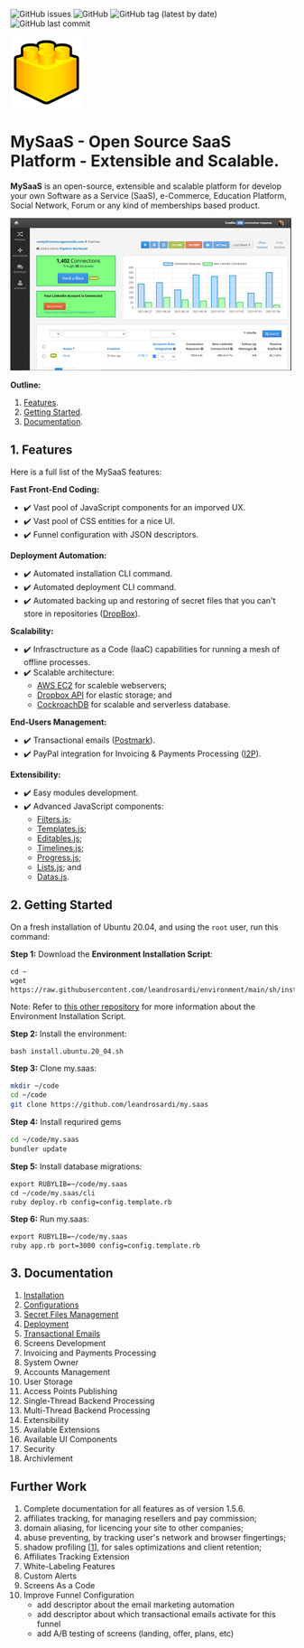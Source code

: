 ![GitHub issues](https://img.shields.io/github/issues/leandrosardi/my.saas) ![GitHub](https://img.shields.io/github/license/leandrosardi/my.saas) ![GitHub tag (latest by date)](https://img.shields.io/github/v/tag/leandrosardi/my.saas) ![GitHub last commit](https://img.shields.io/github/last-commit/leandrosardi/my.saas)

![logo](./public/core/images/logo.png)

# MySaaS - Open Source SaaS Platform - Extensible and Scalable.  

**MySaaS** is an open-source, extensible and scalable platform for develop your own Software as a Service (SaaS), e-Commerce, Education Platform, Social Network, Forum or any kind of memberships based product.

![Example of What Can You Create with My.SaaS](./docu/thumbnails/dashboard.png)

**Outline:**

1. [Features](#1-features).
2. [Getting Started](#2-getting-started).
3. [Documentation](#3-documentation).

## 1. Features

Here is a full list of the MySaaS features:

**Fast Front-End Coding:**

- :heavy_check_mark: Vast pool of JavaScript components for an imporved UX.
- :heavy_check_mark: Vast pool of CSS entities for a nice UI.
- :heavy_check_mark: Funnel configuration with JSON descriptors.

**Deployment Automation:**

- :heavy_check_mark: Automated installation CLI command.
- :heavy_check_mark: Automated deployment CLI command.
- :heavy_check_mark: Automated backing up and restoring of secret files that you can't store in repositories  ([DropBox](https://www.dropbox.com)).

**Scalability:**

- :heavy_check_mark: Infrasctructure as a Code (IaaC) capabilities for running a mesh of offline processes.
- :heavy_check_mark: Scalable architecture: 
	- [AWS EC2](https://aws.amazon.com/ec2/) for scaleble webservers;
	- [Dropbox API](https://aws.amazon.com/ebs/) for elastic storage; and 
	- [CockroachDB](https://www.cockroachlabs.com/) for scalable and serverless database.

**End-Users Management:**

- :heavy_check_mark: Transactional emails ([Postmark](https://postmarkapp.com/)).
- :heavy_check_mark: PayPal integration for Invoicing & Payments Processing ([I2P](https://github.com/leandrosardi/i2p)).

**Extensibility:**

- :heavy_check_mark: Easy modules development.
- :heavy_check_mark: Advanced JavaScript components:
	- [Filters.js](https://github.com/leandrosardi/filtersjs);
	- [Templates.js](https://github.com/leandrosardi/templatesjs); 
	- [Editables.js](https://github.com/leandrosardi/editablesjs); 
	- [Timelines.js](https://github.com/leandrosardi/templatesjs); 
	- [Progress.js](https://github.com/leandrosardi/progressjs);
	- [Lists.js](https://github.com/leandrosardi/listsjs); and
	- [Datas.js](https://github.com/leandrosardi/datasjs).

## 2. Getting Started

On a fresh installation of Ubuntu 20.04, and using the `root` user, run this command:

**Step 1:** Download the **Environment Installation Script**:

```
cd ~
wget https://raw.githubusercontent.com/leandrosardi/environment/main/sh/install.ubuntu.20_04.sh
```

Note: Refer to [this other repository](https://github.com/leandrosardi/environment) for more information about the Environment Installation Script.

**Step 2:** Install the environment:

```
bash install.ubuntu.20_04.sh
```

**Step 3:** Clone my.saas:

```bash
mkdir ~/code
cd ~/code
git clone https://github.com/leandrosardi/my.saas
```

**Step 4:** Install requrired gems

```bash
cd ~/code/my.saas
bundler update
```

**Step 5:** Install database migrations:

```
export RUBYLIB=~/code/my.saas
cd ~/code/my.saas/cli
ruby deploy.rb config=config.template.rb
```

**Step 6:** Run my.saas:

```
export RUBYLIB=~/code/my.saas
ruby app.rb port=3000 config=config.template.rb
```

## 3. Documentation

01. [Installation](./docu/01.Installation.md)
02. [Configurations](./docu/02.configurations.md)
03. [Secret Files Management](./docu/03.secret-files-management.md)
04. [Deployment](./docu/04.deployment.md) 
05. [Transactional Emails](./docu/05.transactional-emails.md) 
06. Screens Development
07. Invoicing and Payments Processing
08. System Owner
09. Accounts Management
10. User Storage
11. Access Points Publishing
12. Single-Thread Backend Processing
13. Multi-Thread Backend Processing
14. Extensibility
15. Available Extensions
16. Available UI Components
17. Security
18. Archivlement

## Further Work

01. Complete documentation for all features as of version 1.5.6.
02. affiliates tracking, for managing resellers and pay commission;
03. domain aliasing, for licencing your site to other companies;
04. abuse preventing, by tracking user's network and browser fingertings;
05. shadow profiling [[1](https://en.wikipedia.org/wiki/Shadow_profile)], for sales optimizations and client retention;
06. Affiliates Tracking Extension
07. White-Labeling Features
08. Custom Alerts
09. Screens As a Code
10. Improve Funnel Configuration
	- add descriptor about the email marketing automation
	- add descriptor about which transactional emails activate for this funnel
	- add A/B testing of screens (landing, offer, plans, etc)
